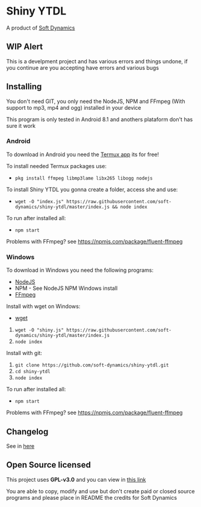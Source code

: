 # Shiny YTDL
A product of [Soft Dynamics](https://softdynamics.tk)

## WIP Alert
This is a develpment project and has various errors and things undone, if you continue are you accepting have errors and various bugs

## Installing
You don't need GIT, you only need the NodeJS, NPM and FFmpeg (With support to mp3, mp4 and ogg) installed in your device

This program is only tested in Android 8.1 and anothers plataform don't has sure it work

### Android

To download in Android you need the [Termux app](https://play.google.com/store/apps/details?id=com.termux) its for free!

To install needed Termux packages use:
- `pkg install ffmpeg libmp3lame libx265 libogg nodejs`

To install Shiny YTDL you gonna create a folder, access she and use:
- `wget -O "index.js" https://raw.githubusercontent.com/soft-dynamics/shiny-ytdl/master/index.js && node index`

To run after installed all:
- `npm start`

Problems with FFmpeg? see https://npmjs.com/package/fluent-ffmpeg

### Windows

To download in Windows you need the following programs:
- [NodeJS](https://nodejs.org/)
- NPM - See NodeJS NPM Windows install
- [FFmpeg](https://ffmpeg.org/)

Install with wget on Windows:
- [wget](http://gnuwin32.sourceforge.net/packages/wget.htm)
1. `wget -O "shiny.js" https://raw.githubusercontent.com/soft-dynamics/shiny-ytdl/master/index.js`
2. `node index`

Install with git:
1. `git clone https://github.com/soft-dynamics/shiny-ytdl.git`
2. `cd shiny-ytdl`
3. `node index`

To run after installed all:
- `npm start`

Problems with FFmpeg? see https://npmjs.com/package/fluent-ffmpeg

## Changelog
See in [here](https://github.com/soft-dynamics/shiny-ytdl/blob/master/CHANGELOG.md)

## Open Source licensed

This project uses **GPL-v3.0** and you can view in [this link](https://github.com/soft-dynamics/shiny-ytdl/blob/master/LICENSE.txt)

You are able to copy, modify and use but don't create paid or closed source programs and please place in README the credits for Soft Dynamics
